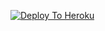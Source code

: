 [![Deploy To Heroku](https://www.herokucdn.com/deploy/button.svg)](https://github.com/Chutiyahokaa/channel)
